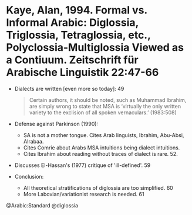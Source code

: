 # Kaye, Alan, 1994. Formal vs.  Informal Arabic: Diglossia, Triglossia, Tetraglossia, etc., Polyclossia-Multiglossia Viewed as a Contiuum. Zeitschrift für Arabische Linguistik 22:47-66

- Dialects are written [even more so today]: 49

  > Certain authors, it should be noted, such as Muhammad Ibrahim, are simply wrong to state that MSA is ‘virtually the only written variety to the exclision of all spoken vernaculars.’ (1983:508) 

- Defense against Parkinson (1990): 
  - SA is not a mother tongue. Cites Arab linguists, Ibrahim, Abu-Absi, Alrabaa. 
  - Cites Comrie about Arabs MSA intuitions being dialect intuitions.
  - Cites Ibrahim about reading without traces of dialect is rare. 52. 

- Discusses El-Hassan's (1977) critique of 'ill-defined'. 59

- Conclusion: 
  - All theoretical stratifications of diglossia are too simplified. 60
  - More Labovian/variationist research is needed. 61

@Arabic:Standard
@diglossia
